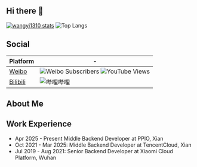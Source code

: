 ## Hi there 👋

<!--
**wangyi1310/wangyi1310** is a ✨ _special_ ✨ repository because its `README.md` (this file) appears on your GitHub profile.

Here are some ideas to get you started:

- 🔭 I’m currently working on ...
- 🌱 I’m currently learning ...
- 👯 I’m looking to collaborate on ...
- 🤔 I’m looking for help with ...
- 💬 Ask me about ...
- 📫 How to reach me: ...
- 😄 Pronouns: ...
- ⚡ Fun fact: ...
-->
[![wangyi1310 stats](https://github-readme-stats.vercel.app/api?username=wangyi1310&theme=dark&show_icons=true)](https://github.com/wangyi1310)
![Top Langs](https://github-readme-stats.vercel.app/api/top-langs/?username=wangyi1310&hide_progress=true)
## Social
| Platform                               | -                                                                                                                         |
| -------------------------------------- | ------------------------------------------------------------------------------------------------------------------------- |
| [Weibo](https://zuoluo.tv/youtube)   | ![Weibo Subscribers](https://badge.is26.com/youtube-subscribers) ![YouTube Views](https://badge.is26.com/youtube-views) |
| [Bilibili](https://zuoluo.tv/bilibili) | ![哔哩哔哩](https://badge.is26.com/bilibili) 

## About Me


## Work Experience
- Apr 2025 - Present   Middle Backend Developer at PPIO, Xian  
- Oct 2021 - Mar 2025: Middle Backend Developer at TencentCloud, Xian  
- Jul 2019 - Aug 2021: Senior Backend Developer at Xiaomi Cloud Platform, Wuhan
